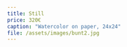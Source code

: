 ```yaml
---
title: Still
price: 320€
caption: "Watercolor on paper, 24x24"
file: /assets/images/bunt2.jpg
---
```

